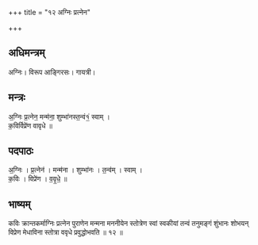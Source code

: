 +++
title = "१२ अग्निः प्रत्नेन"

+++
## अधिमन्त्रम्
अग्निः। विरूप आङ्गिरसः। गायत्री।

## मन्त्रः
अ॒ग्निः प्र॒त्नेन॒ मन्म॑ना॒ शुम्भा॑नस्त॒न्वं१॒॑ स्वाम् ।  
क॒विर्विप्रे॑ण वावृधे ॥

## पदपाठः
अ॒ग्निः । प्र॒त्नेन॑ । मन्म॑ना । शुम्भा॑नः । त॒न्व॑म् । स्वाम् ।  
क॒विः । विप्रे॑ण । व॒वृ॒धे॒ ॥

## भाष्यम्
कविः क्रान्तकर्माग्निः प्रत्नेन पुराणेन मन्मना मननीयेन स्तोत्रेण स्वां स्वकीयां तन्वं तनुमङ्गं शुंभानः शोभयन् विप्रेण मेधाविना स्तोत्रा ववृधे प्रवुद्धोभवति ॥ १२ ॥